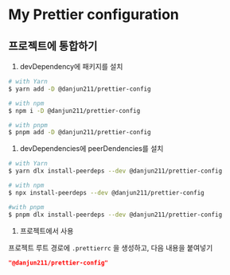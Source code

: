 # My Prettier configuration

## 프로젝트에 통합하기

1. devDependency에 패키지를 설치

  ```sh
  # with Yarn
  $ yarn add -D @danjun211/prettier-config
  
  # with npm
  $ npm i -D @danjun211/prettier-config
  
  # with pnpm
  $ pnpm add -D @danjun211/prettier-config
  ```

1. devDependencies에 peerDendencies를 설치

  ```sh
  # with Yarn
  $ yarn dlx install-peerdeps --dev @danjun211/prettier-config
  
  # with npm
  $ npx install-peerdeps --dev @danjun211/prettier-config
  
  #with pnpm
  $ pnpm dlx install-peerdeps --dev @danjun211/prettier-config
  ```

1. 프로젝트에서 사용

프로젝트 루트 경로에 `.prettierrc` 을 생성하고, 다음 내용을 붙여넣기
  
  ```json
  "@danjun211/prettier-config"
  ```

